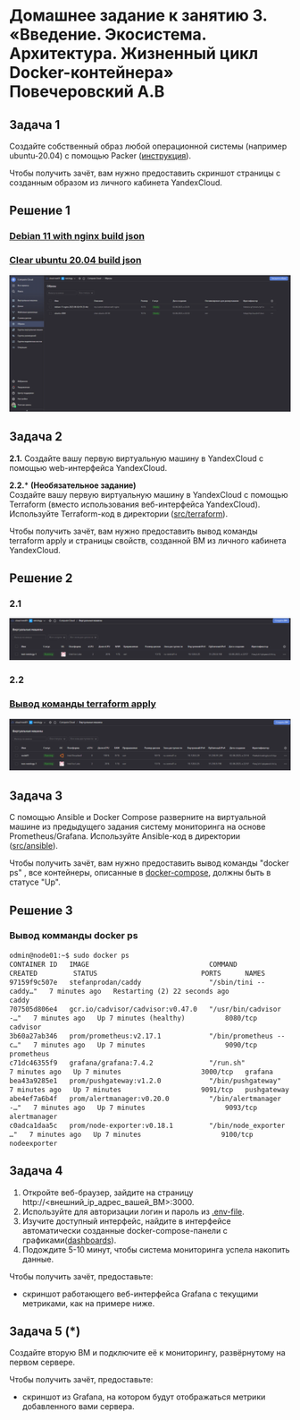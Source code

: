 # Домашнее задание к занятию 3. «Введение. Экосистема. Архитектура. Жизненный цикл Docker-контейнера» Повечеровский А.В


## Задача 1

Создайте собственный образ любой операционной системы (например ubuntu-20.04) с помощью Packer ([инструкция](https://cloud.yandex.ru/docs/tutorials/infrastructure-management/packer-quickstart)).

Чтобы получить зачёт, вам нужно предоставить скриншот страницы с созданным образом из личного кабинета YandexCloud.


## Решение 1

### [Debian 11 with nginx build json](./res/debian11-nginx.json)

### [Clear ubuntu 20.04 build json](./res/ubuntu-2004.json)

![Образа.](./res/yc%20images.png)

## Задача 2

**2.1.** Создайте вашу первую виртуальную машину в YandexCloud с помощью web-интерфейса YandexCloud.        

**2.2.*** **(Необязательное задание)**      
Создайте вашу первую виртуальную машину в YandexCloud с помощью Terraform (вместо использования веб-интерфейса YandexCloud).
Используйте Terraform-код в директории ([src/terraform](https://github.com/netology-group/virt-homeworks/tree/virt-11/05-virt-04-docker-compose/src/terraform)).

Чтобы получить зачёт, вам нужно предоставить вывод команды terraform apply и страницы свойств, созданной ВМ из личного кабинета YandexCloud.


## Решение 2

### 2.1 
![Создайте вашу первую виртуальную машину в YandexCloud с помощью web-интерфейса YandexCloud.](./res/first%20yc%20vm.png)

### 2.2

### [Вывод команды terraform apply](./res/terraform%20apply)

![Скриншот из личного кабинета:](./res/yc_terra_provision.png)
    

## Задача 3

С помощью Ansible и Docker Compose разверните на виртуальной машине из предыдущего задания систему мониторинга на основе Prometheus/Grafana.
Используйте Ansible-код в директории ([src/ansible](https://github.com/netology-group/virt-homeworks/tree/virt-11/05-virt-04-docker-compose/src/ansible)).

Чтобы получить зачёт, вам нужно предоставить вывод команды "docker ps" , все контейнеры, описанные в [docker-compose](https://github.com/netology-group/virt-homeworks/blob/virt-11/05-virt-04-docker-compose/src/ansible/stack/docker-compose.yaml),  должны быть в статусе "Up".


## Решение 3

### Вывод комманды docker ps
    odmin@node01:~$ sudo docker ps
    CONTAINER ID   IMAGE                              COMMAND                  CREATED         STATUS                          PORTS      NAMES
    97159f9c507e   stefanprodan/caddy                 "/sbin/tini -- caddy…"   7 minutes ago   Restarting (2) 22 seconds ago              caddy
    707505d806e4   gcr.io/cadvisor/cadvisor:v0.47.0   "/usr/bin/cadvisor -…"   7 minutes ago   Up 7 minutes (healthy)          8080/tcp   cadvisor
    3b60a27ab346   prom/prometheus:v2.17.1            "/bin/prometheus --c…"   7 minutes ago   Up 7 minutes                    9090/tcp   prometheus
    c71dc46355f9   grafana/grafana:7.4.2              "/run.sh"                7 minutes ago   Up 7 minutes                    3000/tcp   grafana
    bea43a9285e1   prom/pushgateway:v1.2.0            "/bin/pushgateway"       7 minutes ago   Up 7 minutes                    9091/tcp   pushgateway
    abe4ef7a6b4f   prom/alertmanager:v0.20.0          "/bin/alertmanager -…"   7 minutes ago   Up 7 minutes                    9093/tcp   alertmanager
    c0adca1daa5c   prom/node-exporter:v0.18.1         "/bin/node_exporter …"   7 minutes ago   Up 7 minutes                    9100/tcp   nodeexporter


## Задача 4

1. Откройте веб-браузер, зайдите на страницу http://<внешний_ip_адрес_вашей_ВМ>:3000.
2. Используйте для авторизации логин и пароль из [.env-file](https://github.com/netology-group/virt-homeworks/blob/virt-11/05-virt-04-docker-compose/src/ansible/stack/.env).
3. Изучите доступный интерфейс, найдите в интерфейсе автоматически созданные docker-compose-панели с графиками([dashboards](https://grafana.com/docs/grafana/latest/dashboards/use-dashboards/)).
4. Подождите 5-10 минут, чтобы система мониторинга успела накопить данные.

Чтобы получить зачёт, предоставьте: 

- скриншот работающего веб-интерфейса Grafana с текущими метриками, как на примере ниже.


## Задача 5 (*)

Создайте вторую ВМ и подключите её к мониторингу, развёрнутому на первом сервере.

Чтобы получить зачёт, предоставьте:

- скриншот из Grafana, на котором будут отображаться метрики добавленного вами сервера.
